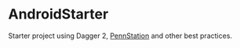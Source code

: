 # AndroidStarter

Starter project using Dagger 2, [PennStation](https://github.com/edisonw/PennStation) and other best practices.
